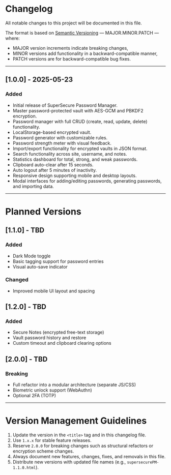 # Changelog

All notable changes to this project will be documented in this file.

The format is based on [Semantic Versioning](https://semver.org/) — MAJOR.MINOR.PATCH — where:

- MAJOR version increments indicate breaking changes,
- MINOR versions add functionality in a backward-compatible manner,
- PATCH versions are for backward-compatible bug fixes.

---

## [1.0.0] - 2025-05-23

### Added
- Initial release of SuperSecure Password Manager.
- Master password-protected vault with AES-GCM and PBKDF2 encryption.
- Password manager with full CRUD (create, read, update, delete) functionality.
- LocalStorage-based encrypted vault.
- Password generator with customizable rules.
- Password strength meter with visual feedback.
- Import/export functionality for encrypted vaults in JSON format.
- Search functionality across site, username, and notes.
- Statistics dashboard for total, strong, and weak passwords.
- Clipboard auto-clear after 15 seconds.
- Auto logout after 5 minutes of inactivity.
- Responsive design supporting mobile and desktop layouts.
- Modal interfaces for adding/editing passwords, generating passwords, and importing data.

---

# Planned Versions

## [1.1.0] - TBD

### Added
- Dark Mode toggle
- Basic tagging support for password entries
- Visual auto-save indicator

### Changed
- Improved mobile UI layout and spacing

## [1.2.0] - TBD

### Added
- Secure Notes (encrypted free-text storage)
- Vault password history and restore
- Custom timeout and clipboard clearing options

## [2.0.0] - TBD

### Breaking
- Full refactor into a modular architecture (separate JS/CSS)
- Biometric unlock support (WebAuthn)
- Optional 2FA (TOTP)

---

# Version Management Guidelines

1. Update the version in the `<title>` tag and in this changelog file.
2. Use `1.x.x` for stable feature releases.
3. Reserve `2.0.0` for breaking changes such as structural refactors or encryption scheme changes.
4. Always document new features, changes, fixes, and removals in this file.
5. Distribute new versions with updated file names (e.g., `supersecurePM-1.1.0.html`).

